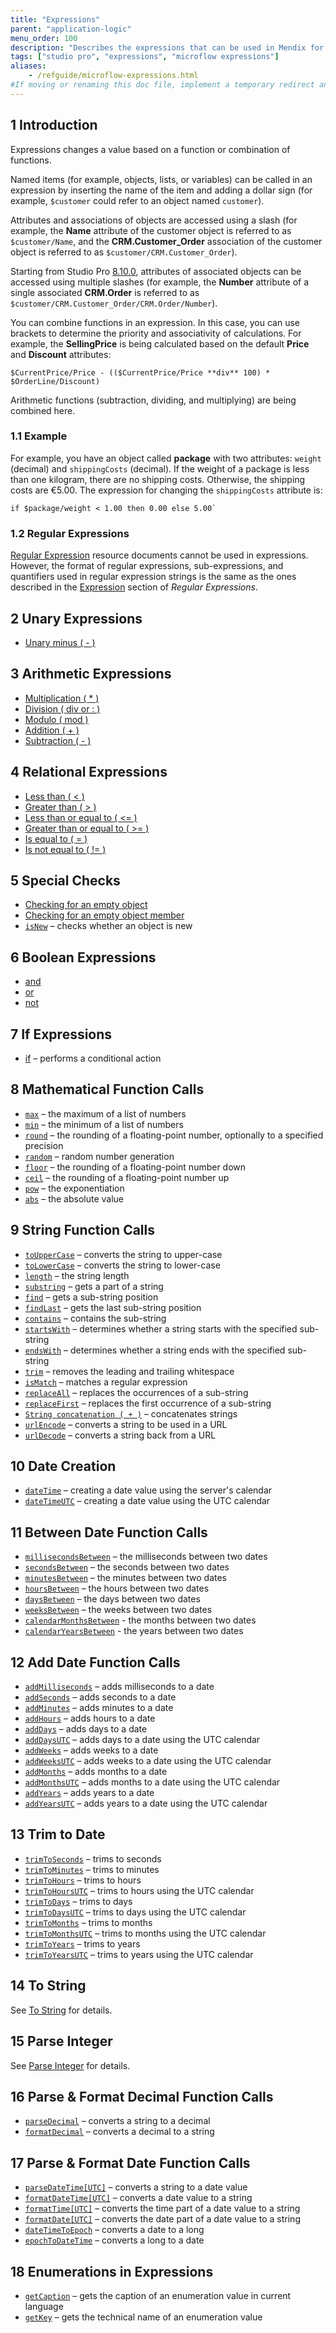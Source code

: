 ```yaml
---
title: "Expressions"
parent: "application-logic"
menu_order: 100
description: "Describes the expressions that can be used in Mendix for a variety of purposes (for example, to change a member of an object based on logic)."
tags: ["studio pro", "expressions", "microflow expressions"]
aliases:
    - /refguide/microflow-expressions.html
#If moving or renaming this doc file, implement a temporary redirect and let the respective team know they should update the URL in the product. See Mapping to Products for more details.
---
```


## 1 Introduction

Expressions changes a value based on a function or combination of functions. 

Named items (for example, objects, lists, or variables) can be called in an expression by inserting the name of the item and adding a dollar sign (for example,  `$customer` could refer to an object named `customer`).

Attributes and associations of objects are accessed using a slash (for example, the **Name** attribute of the customer object is referred to as `$customer/Name`, and the **CRM.Customer_Order** association of the customer object is referred to as `$customer/CRM.Customer_Order`).

Starting from Studio Pro [8.10.0](/releasenotes/studio-pro/8.10#8100), attributes of associated objects can be accessed using multiple slashes (for example, the **Number** attribute of a single associated **CRM.Order** is referred to as `$customer/CRM.Customer_Order/CRM.Order/Number`).

You can combine functions in an expression. In this case, you can use brackets to determine the priority and associativity of calculations. For example, the **SellingPrice** is being calculated based on the default **Price** and **Discount** attributes:

```
$CurrentPrice/Price - (($CurrentPrice/Price **div** 100) * $OrderLine/Discount)
```

Arithmetic functions (subtraction, dividing, and multiplying) are being combined here.

### 1.1 Example

For example, you have an object called **package** with two attributes: `weight` (decimal) and `shippingCosts` (decimal). If the weight of a package is less than one kilogram, there are no shipping costs. Otherwise, the shipping costs are €5.00. The expression for changing the `shippingCosts` attribute is:

```
if $package/weight < 1.00 then 0.00 else 5.00`
```

### 1.2 Regular Expressions

[Regular Expression](regular-expressions) resource documents cannot be used in expressions. However, the format of regular expressions, sub-expressions, and quantifiers used in regular expression strings is the same as the ones described in the [Expression](regular-expressions#expression) section of *Regular Expressions*.

## 2 Unary Expressions

* [Unary minus ( - )](unary-expressions)

## 3 Arithmetic Expressions

* [Multiplication ( * )](arithmetic-expressions)
* [Division ( div or : )](arithmetic-expressions)
* [Modulo ( mod )](arithmetic-expressions)
* [Addition ( + )](arithmetic-expressions)
* [Subtraction ( - )](arithmetic-expressions)

## 4 Relational Expressions

* [Less than ( < )](relational-expressions)
* [Greater than ( > )](relational-expressions)
* [Less than or equal to ( <= )](relational-expressions)
* [Greater than or equal to ( >= )](relational-expressions)
* [Is equal to ( = )](relational-expressions)
* [Is not equal to ( != )](relational-expressions)

## 5 Special Checks

* [Checking for an empty object](special-checks)
* [Checking for an empty object member](special-checks)
* [`isNew`](special-checks) – checks whether an object is new

## 6 Boolean Expressions

* [and](boolean-expressions)
* [or](boolean-expressions)
* [not](boolean-expressions)

## 7 If Expressions

* [if](if-expressions) – performs a conditional action

## 8 Mathematical Function Calls

* [`max`](mathematical-function-calls) – the maximum of a list of numbers
* [`min`](mathematical-function-calls) – the minimum of a list of numbers
* [`round`](mathematical-function-calls) – the rounding of a floating-point number, optionally to a specified precision
* [`random`](mathematical-function-calls) – random number generation
* [`floor`](mathematical-function-calls) – the rounding of a floating-point number down
* [`ceil`](mathematical-function-calls) – the rounding of a floating-point number up
* [`pow`](mathematical-function-calls) – the exponentiation
* [`abs`](mathematical-function-calls) – the absolute value

## 9 String Function Calls

* [`toUpperCase`](string-function-calls) – converts the string to upper-case
* [`toLowerCase`](string-function-calls) – converts the string to lower-case
* [`length`](string-function-calls) – the string length
* [`substring`](string-function-calls) – gets a part of a string
* [`find`](string-function-calls) – gets a sub-string position
* [`findLast`](string-function-calls) – gets the last sub-string position
* [`contains`](string-function-calls) – contains the sub-string
* [`startsWith`](string-function-calls)  – determines whether a string starts with the specified sub-string
* [`endsWith`](string-function-calls) – determines whether a string ends with the specified sub-string
* [`trim`](string-function-calls) – removes the leading and trailing whitespace
* [`isMatch`](string-function-calls) – matches a regular expression
* [`replaceAll`](string-function-calls) – replaces the occurrences of a sub-string
* [`replaceFirst`](string-function-calls) – replaces the first occurrence of a sub-string
* [`String concatenation ( + )`](string-function-calls) – concatenates strings
* [`urlEncode`](string-function-calls) – converts a string to be used in a URL
* [`urlDecode`](string-function-calls) – converts a string back from a URL

## 10 Date Creation

* [`dateTime`](date-creation) – creating a date value using the server's calendar
* [`dateTimeUTC`](date-creation) – creating a date value using the UTC calendar

## 11 Between Date Function Calls

* [`millisecondsBetween`](between-date-function-calls) – the milliseconds between two dates
* [`secondsBetween`](between-date-function-calls) – the seconds between two dates
* [`minutesBetween`](between-date-function-calls) – the minutes between two dates
* [`hoursBetween`](between-date-function-calls) – the hours between two dates
* [`daysBetween`](between-date-function-calls) – the days between two dates
* [`weeksBetween`](between-date-function-calls) – the weeks between two dates
* [`calendarMonthsBetween`](between-date-function-calls) - the months between two dates
* [`calendarYearsBetween`](between-date-function-calls) - the years between two dates

## 12 Add Date Function Calls

* [`addMilliseconds`](add-date-function-calls) – adds milliseconds to a date
* [`addSeconds`](add-date-function-calls) – adds seconds to a date
* [`addMinutes`](add-date-function-calls) – adds minutes to a date
* [`addHours`](add-date-function-calls) – adds hours to a date
* [`addDays`](add-date-function-calls) – adds days to a date
* [`addDaysUTC`](add-date-function-calls) – adds days to a date using the UTC calendar
* [`addWeeks`](add-date-function-calls) – adds weeks to a date
* [`addWeeksUTC`](add-date-function-calls) – adds weeks to a date using the UTC calendar
* [`addMonths`](add-date-function-calls) – adds months to a date
* [`addMonthsUTC`](add-date-function-calls) – adds months to a date using the UTC calendar
* [`addYears`](add-date-function-calls) – adds years to a date
* [`addYearsUTC`](add-date-function-calls) – adds years to a date using the UTC calendar

## 13 Trim to Date

* [`trimToSeconds`](trim-to-date) – trims to seconds
* [`trimToMinutes`](trim-to-date) – trims to minutes
* [`trimToHours`](trim-to-date) – trims to hours
* [`trimToHoursUTC`](trim-to-date) – trims to hours using the UTC calendar
* [`trimToDays`](trim-to-date) – trims to days
* [`trimToDaysUTC`](trim-to-date) – trims to days using the UTC calendar
* [`trimToMonths`](trim-to-date) – trims to months
* [`trimToMonthsUTC`](trim-to-date) – trims to months using the UTC calendar
* [`trimToYears`](trim-to-date) – trims to years
* [`trimToYearsUTC`](trim-to-date) – trims to years using the UTC calendar

## 14 To String

See [To String](to-string) for details.

## 15 Parse Integer

See [Parse Integer](parse-integer) for details.

## 16 Parse & Format Decimal Function Calls

* [`parseDecimal`](parse-and-format-decimal-function-calls) – converts a string to a decimal
* [`formatDecimal`](parse-and-format-decimal-function-calls) – converts a decimal to a string

## 17 Parse & Format Date Function Calls

* [`parseDateTime[UTC]`](parse-and-format-date-function-calls) – converts a string to a date value
* [`formatDateTime[UTC]`](parse-and-format-date-function-calls) – converts a date value to a string
* [`formatTime[UTC]`](parse-and-format-date-function-calls) – converts the time part of a date value to a string
* [`formatDate[UTC]`](parse-and-format-date-function-calls) – converts the date part of a date value to a string
* [`dateTimeToEpoch`](parse-and-format-date-function-calls) – converts a date to a long
* [`epochToDateTime`](parse-and-format-date-function-calls) – converts a long to a date

## 18 Enumerations in Expressions

* [`getCaption`](enumerations-in-expressions) – gets the caption of an enumeration value in current language
* [`getKey`](enumerations-in-expressions) – gets the technical name of an enumeration value
